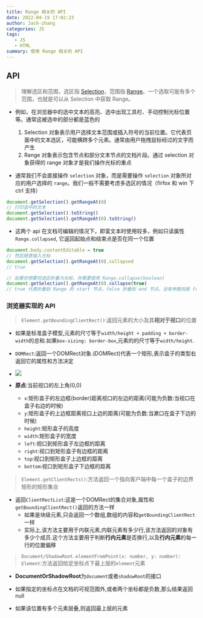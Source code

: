 ```yaml
---
title: Range 相关的 API
date: 2022-04-19 17:02:23
author: Jack-zhang
categories: JS
tags:
   - JS
   - HTML
summary: 使用 Range 相关的 API
---
```


## API

>理解选区和范围，选区指 [Selection](https://developer.mozilla.org/en-US/docs/Web/API/Selection)，范围指 [Range](https://developer.mozilla.org/en-US/docs/Web/API/Range)。一个选取可能有多个范围，也就是可以从 Selection 中获取 Range。

* 例如，在浏览器中的选中文本的高亮、选中出现工具栏、手动控制光标位置等。通常这被选中的部分都是蓝色的
   1. Selection 对象表示用户选择文本范围或插入符号的当前位置。它代表页面中的文本选区，可能横跨多个元素。通常由用户拖拽鼠标经过的文字而产生
   2. Range 对象表示包含节点和部分文本节点的文档片段。通过 selection 对象获得的 range 对象才是我们操作光标的重点

* 通常我们不会直接操作 `selection` 对象，而是需要操作 `selection` 对象所对应的用户选择的 `range`。我们一般不需要考虑多选区的情况（firfox 和 win 下 ctrl 支持）

```js
document.getSelection().getRangeAt(0)
// 打印选中的文本
document.getSelection().toString()
document.getSelection().getRangeAt(0).toString()
```

* 这两个 api 在文档可编辑的情况下，即富文本时使用较多，例如只读属性 `Range.collapsed`, 它返回起始点和结束点是否在同一个位置

```js
document.body.contentEditable = true
// 然后随意插入光标
document.getSelection().getRangeAt(0).collapsed 
// true

// 如果你想要将选区折叠为光标，你需要使用 Range.collapse(boolean)
document.getSelection().getRangeAt(0).collapse(true)
// true 代表折叠到 Range 的 start 节点，false 折叠到 end 节点。没有参数则是 false
```

### 浏览器实现的 API

> `Element.getBoundingClientRect()`:返回元素的大小及其**相对于视口**的位置

* 如果是标准盒子模型,元素的尺寸等于`width/height + padding + border-width`的总和.如果`box-sizing: border-box`,元素的的尺寸等于`width/height`.

* `DOMRect`:返回一个DOMRect对象.(DOMRect)代表一个矩形,表示盒子的类型右返回它的属性和方法决定
* ![ ](./rect.png)
* **原点**:当前视口的左上角(0,0)
  * `x`:矩形盒子的左边框(border)距离视口的左边的距离(可能为负数:当视口在盒子右边的时候)
  * `y`:矩形盒子的上边框距离视口上边的距离(可能为负数:当漱口在盒子下边的时候)
  * `height`:矩形盒子的高度
  * `width`:矩形盒子的宽度
  * `left`:视口到矩形盒子左边框的距离
  * `right`:视口到矩形盒子有边框的距离
  * `top`:视口到矩形盒子上边框的距离
  * `bottom`:视口到矩形盒子下边框的距离

>`Element.getClientRects()`:方法返回一个指向客户端中每一个盒子的边界矩形的矩形集合

* 返回`ClientRectList`:这是一个DOMRect的集合对象,属性和`getBoundingClientRect()`返回的方法一样
  * 如果是块级元素,只会返回一个数组,数组的内容和`getBoundingClientRect`一样
  * 实际上,该方法主要用于内联元素,内联元素有多少行,该方法返回的对象有多少个成员.这个方法主要用于判断**行内元素**是否换行,以及**行内元素**的每一行的位置偏移

>`Document/ShadowRoot.elementFromPoint(x: number, y: number): Element`:方法返回给定坐标点下最上层的`element`元素

* **DocumentOrShadowRoot**为`document`或者`shadowRoot`的接口

* 如果指定的坐标点在文档的可视范围外,或者两个坐标都是负数,那么结果返回null
* 如果该位置有多个元素层叠,则返回最上层的元素

